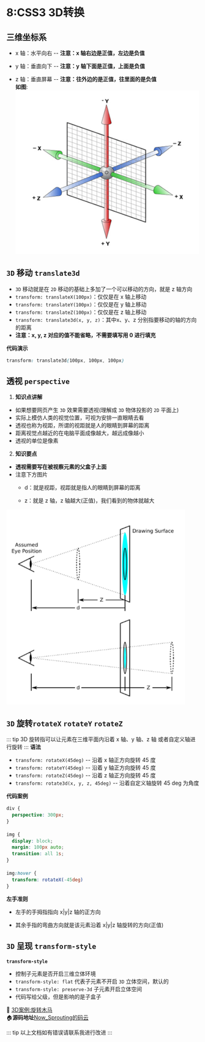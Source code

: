 # 8:CSS3 3D转换
## 三维坐标系
- x 轴：水平向右  -- **注意：x 轴右边是正值，左边是负值**

- y 轴：垂直向下  -- **注意：y 轴下面是正值，上面是负值**

- z 轴：垂直屏幕  --  **注意：往外边的是正值，往里面的是负值**<br>
**如图**:<br>
![sanwei](../images/sanwei.png)

## `3D` 移动 `translate3d`
- `3D` 移动就是在 `2D` 移动的基础上多加了一个可以移动的方向，就是 z 轴方向
- `transform: translateX(100px)`：仅仅是在 x 轴上移动
- `transform: translateY(100px)`：仅仅是在 y 轴上移动
- `transform: translateZ(100px)`：仅仅是在 z 轴上移动
- `transform: translate3d(x, y, z)`：其中x、y、z 分别指要移动的轴的方向的距离
- **注意：x, y, z 对应的值不能省略，不需要填写用 0 进行填充**<br>

**代码演示**
``` css
transform: translate3d(100px, 100px, 100px)
```

## 透视 `perspective`
1. **知识点讲解**<br>
- 如果想要网页产生 `3D` 效果需要透视(理解成 `3D` 物体投影的 `2D` 平面上)
- 实际上模仿人类的视觉位置，可视为安排一直眼睛去看
- 透视也称为视距，所谓的视距就是人的眼睛到屏幕的距离
- 距离视觉点越近的在电脑平面成像越大，越远成像越小
- 透视的单位是像素
2. **知识要点**
- **透视需要写在被视察元素的父盒子上面**
- 注意下方图片
  - d：就是视距，视距就是指人的眼睛到屏幕的距离

  - z：就是 z 轴，z 轴越大(正值)，我们看到的物体就越大<br>

![perspective](../images/perspective.png)


## `3D` 旋转`rotateX` `rotateY` `rotateZ`
::: tip
3D 旋转指可以让元素在三维平面内沿着 x 轴、y 轴、z 轴 或者自定义轴进行旋转
:::
**语法**
   - `transform: rotateX(45deg)` -- 沿着 x 轴正方向旋转 45 度
   - `transform: rotateY(45deg)` -- 沿着 y 轴正方向旋转 45 度
   - `transform: rotateZ(45deg)` -- 沿着 z 轴正方向旋转 45 度
   - `transform: rotate3d(x, y, z, 45deg)` -- 沿着自定义轴旋转 45 deg 为角度<br>

**代码案例**
``` css
div {
  perspective: 300px;
}

img {
  display: block;
  margin: 100px auto;
  transition: all 1s;
}

img:hover {
  transform: rotateX(-45deg)
}
```   
**左手准则**
- 左手的手拇指指向 x|y|z 轴的正方向

- 其余手指的弯曲方向就是该元素沿着 x|y|z 轴旋转的方向(正值)


## `3D` 呈现 `transform-style`
**`transform-style`**
- 控制子元素是否开启三维立体环境
- `transform-style: flat`  代表子元素不开启 `3D` 立体空间，默认的
- `transform-style: preserve-3d` 子元素开启立体空间
- 代码写给父级，但是影响的是子盒子


:punch: [3D案例:旋转木马](http://now_sprouting.gitee.io/css3_merry-go-round)<br>
:house:**源码地址**[Now_Sprouting的码云](https://gitee.com/now_sprouting/CSS3_merry-go-round)

::: tip
以上文档如有错误请联系我进行改进
:::








